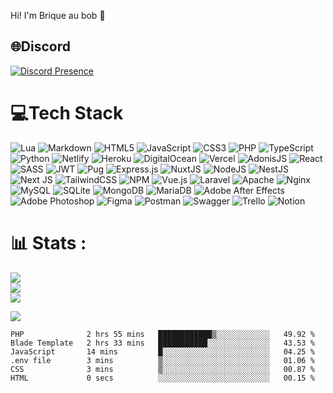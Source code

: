 Hi! I'm Brique au bob 👋

## 🌐Discord
[![Discord Presence](https://lanyard.cnrad.dev/api/307531336388968458)](https://discord.com/users/307531336388968458) 

# 💻Tech Stack
![Lua](https://img.shields.io/badge/lua-%232C2D72.svg?style=flat&logo=lua&logoColor=white) ![Markdown](https://img.shields.io/badge/markdown-%23000000.svg?style=flat&logo=markdown&logoColor=white) ![HTML5](https://img.shields.io/badge/html5-%23E34F26.svg?style=flat&logo=html5&logoColor=white) ![JavaScript](https://img.shields.io/badge/javascript-%23323330.svg?style=flat&logo=javascript&logoColor=%23F7DF1E) ![CSS3](https://img.shields.io/badge/css3-%231572B6.svg?style=flat&logo=css3&logoColor=white) ![PHP](https://img.shields.io/badge/php-%23777BB4.svg?style=flat&logo=php&logoColor=white) ![TypeScript](https://img.shields.io/badge/typescript-%23007ACC.svg?style=flat&logo=typescript&logoColor=white) ![Python](https://img.shields.io/badge/python-3670A0?style=flat&logo=python&logoColor=ffdd54) ![Netlify](https://img.shields.io/badge/netlify-%23000000.svg?style=flat&logo=netlify&logoColor=#00C7B7) ![Heroku](https://img.shields.io/badge/heroku-%23430098.svg?style=flat&logo=heroku&logoColor=white) ![DigitalOcean](https://img.shields.io/badge/DigitalOcean-%230167ff.svg?style=flat&logo=digitalOcean&logoColor=white) ![Vercel](https://img.shields.io/badge/vercel-%23000000.svg?style=flat&logo=vercel&logoColor=white) ![AdonisJS](https://img.shields.io/badge/adonisjs-%23220052.svg?style=flat&logo=adonisjs&logoColor=white) ![React](https://img.shields.io/badge/react-%2320232a.svg?style=flat&logo=react&logoColor=%2361DAFB) ![SASS](https://img.shields.io/badge/SASS-hotpink.svg?style=flat&logo=SASS&logoColor=white) ![JWT](https://img.shields.io/badge/JWT-black?style=flat&logo=JSON%20web%20tokens) ![Pug](https://img.shields.io/badge/Pug-FFF?style=flat&logo=pug&logoColor=A86454) ![Express.js](https://img.shields.io/badge/express.js-%23404d59.svg?style=flat&logo=express&logoColor=%2361DAFB) ![NuxtJS](https://img.shields.io/badge/Nuxt-black?style=flat&logo=nuxt.js&logoColor=white) ![NodeJS](https://img.shields.io/badge/node.js-6DA55F?style=flat&logo=node.js&logoColor=white) ![NestJS](https://img.shields.io/badge/nestjs-%23E0234E.svg?style=flat&logo=nestjs&logoColor=white) ![Next JS](https://img.shields.io/badge/Next-black?style=flat&logo=next.js&logoColor=white) ![TailwindCSS](https://img.shields.io/badge/tailwindcss-%2338B2AC.svg?style=flat&logo=tailwind-css&logoColor=white) ![NPM](https://img.shields.io/badge/NPM-%23000000.svg?style=flat&logo=npm&logoColor=white) ![Vue.js](https://img.shields.io/badge/vuejs-%2335495e.svg?style=flat&logo=vuedotjs&logoColor=%234FC08D) ![Laravel](https://img.shields.io/badge/laravel-%23FF2D20.svg?style=flat&logo=laravel&logoColor=white) ![Apache](https://img.shields.io/badge/apache-%23D42029.svg?style=flat&logo=apache&logoColor=white) ![Nginx](https://img.shields.io/badge/nginx-%23009639.svg?style=flat&logo=nginx&logoColor=white) ![MySQL](https://img.shields.io/badge/mysql-%2300f.svg?style=flat&logo=mysql&logoColor=white) ![SQLite](https://img.shields.io/badge/sqlite-%2307405e.svg?style=flat&logo=sqlite&logoColor=white) ![MongoDB](https://img.shields.io/badge/MongoDB-%234ea94b.svg?style=flat&logo=mongodb&logoColor=white) ![MariaDB](https://img.shields.io/badge/MariaDB-003545?style=flat&logo=mariadb&logoColor=white) ![Adobe After Effects](https://img.shields.io/badge/Adobe%20After%20Effects-9999FF.svg?style=flat&logo=Adobe%20After%20Effects&logoColor=white) ![Adobe Photoshop](https://img.shields.io/badge/adobephotoshop-%2331A8FF.svg?style=flat&logo=adobephotoshop&logoColor=white) 	![Figma](https://img.shields.io/badge/figma-%23F24E1E.svg?style=flat&logo=figma&logoColor=white) ![Postman](https://img.shields.io/badge/Postman-FF6C37?style=flat&logo=postman&logoColor=white) ![Swagger](https://img.shields.io/badge/-Swagger-%23Clojure?style=flat&logo=swagger&logoColor=white) ![Trello](https://img.shields.io/badge/Trello-%23026AA7.svg?style=flat&logo=Trello&logoColor=white) ![Notion](https://img.shields.io/badge/Notion-%23000000.svg?style=flat&logo=notion&logoColor=white)
# 📊 Stats :
![](https://github-readme-stats.vercel.app/api?username=BriqueAuBob&theme=bear&hide_border=true&include_all_commits=false&count_private=true)<br/>
![](https://github-readme-streak-stats.herokuapp.com/?user=BriqueAuBob&theme=bear&hide_border=true)<br/>
![](https://github-readme-stats.vercel.app/api/top-langs/?username=BriqueAuBob&theme=bear&hide_border=true&include_all_commits=false&count_private=true&layout=compact)

![](https://komarev.com/ghpvc/?username=BriqueAuBob&label=Visitors+Count&color=brightgreen)

<!--START_SECTION:waka-->

```text
PHP              2 hrs 55 mins   ████████████▒░░░░░░░░░░░░   49.92 %
Blade Template   2 hrs 33 mins   ███████████░░░░░░░░░░░░░░   43.53 %
JavaScript       14 mins         █░░░░░░░░░░░░░░░░░░░░░░░░   04.25 %
.env file        3 mins          ▒░░░░░░░░░░░░░░░░░░░░░░░░   01.06 %
CSS              3 mins          ▒░░░░░░░░░░░░░░░░░░░░░░░░   00.87 %
HTML             0 secs          ░░░░░░░░░░░░░░░░░░░░░░░░░   00.15 %
```

<!--END_SECTION:waka-->

<!--START_SECTION:readme-info-->
<!--END_SECTION:readme-info-->
